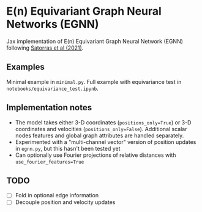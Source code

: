 # E(n) Equivariant Graph Neural Networks (EGNN)

Jax implementation of E(n) Equivariant Graph Neural Network (EGNN) following [Satorras et al (2021)](https://arxiv.org/abs/2102.09844).

## Examples

Minimal example in `minimal.py`. Full example with equivariance test in `notebooks/equivariance_test.ipynb`.

## Implementation notes

- The model takes either 3-D coordinates (`positions_only=True`) or 3-D coordinates and velocities (`positions_only=False`). Additional scalar nodes features and global graph attributes are handled separately.
- Experimented with a "multi-channel vector" version of position updates in `egnn.py`, but this hasn't been tested yet
- Can optionally use Fourier projections of relative distances with `use_fourier_features=True`

## TODO

- [ ] Fold in optional edge information
- [ ] Decouple position and velocity updates